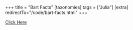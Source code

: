 +++
title = "Bart Facts"
[taxonomies]
tags = ["Julia"]
[extra]
redirectTo="/code/bart-facts.html"
+++

[Click Here](/code/bart-facts.html)
